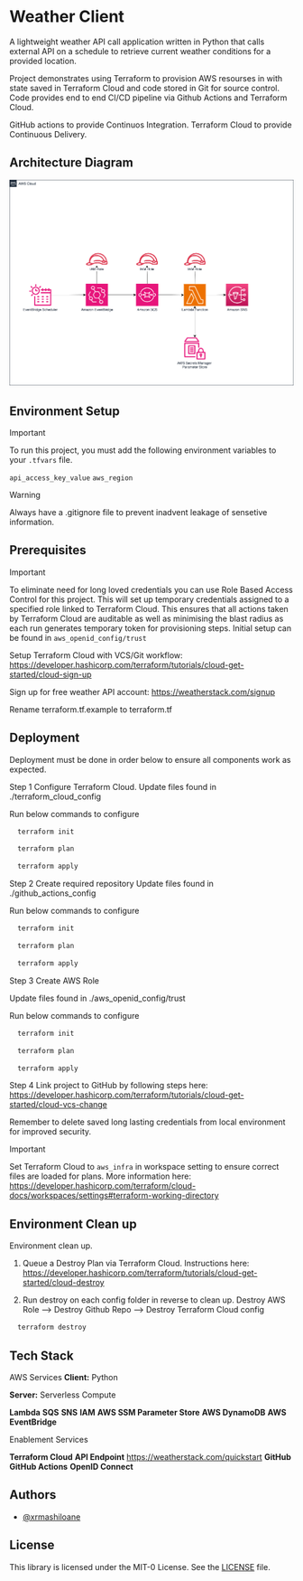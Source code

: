 # Weather Client

A lightweight weather API call application written in Python that calls external API on a schedule to retrieve current weather conditions for a provided location.

Project demonstrates using Terraform to provision AWS resourses in with state saved in Terraform Cloud and code stored in Git for source control. Code provides end to end CI/CD pipeline via Github Actions and Terraform Cloud.

GitHub actions to provide Continuos Integration.
Terraform Cloud to provide Continuous Delivery.

## Architecture Diagram

![Architecture Diagram](ArchitectureDiagram.png)

## Environment Setup

> [!IMPORTANT]  
> To run this project, you must add the following environment variables to your `.tfvars` file. 

`api_access_key_value`
`aws_region`



> [!WARNING]  
> Always have a .gitignore file to prevent inadvent leakage of sensetive information. 


## Prerequisites

> [!IMPORTANT]  
> To eliminate need for long loved credentials you can use Role Based Access Control for this project. This will set up temporary credentials assigned to a specified role linked to Terraform Cloud.
>This ensures that all actions taken by Terraform Cloud are auditable as well as minimising the blast radius as each run generates temporary token for provisioning steps.
>Initial setup can be found in `aws_openid_config/trust`


Setup Terraform Cloud with VCS/Git workflow: https://developer.hashicorp.com/terraform/tutorials/cloud-get-started/cloud-sign-up 

Sign up for free weather API account: https://weatherstack.com/signup

Rename terraform.tf.example to terraform.tf 



## Deployment


Deployment must be done in order below to ensure all components work as expected. 

Step 1 Configure Terraform Cloud.
Update files found in ./terraform_cloud_config 

Run below commands to configure

```bash
  terraform init
```

```bash
  terraform plan
```

```bash
  terraform apply
```

Step 2 Create required repository 
Update files found in ./github_actions_config 

Run below commands to configure

```bash
  terraform init
```

```bash
  terraform plan
```

```bash
  terraform apply
```

Step 3 Create AWS Role

Update files found in ./aws_openid_config/trust 

Run below commands to configure

```bash
  terraform init
```

```bash
  terraform plan
```

```bash
  terraform apply
```

Step 4 Link project to GitHub by following steps here: https://developer.hashicorp.com/terraform/tutorials/cloud-get-started/cloud-vcs-change


Remember to delete saved long lasting credentials from local environment for improved security.



> [!IMPORTANT]  
> Set Terraform Cloud to `aws_infra` in workspace setting to ensure correct files are loaded for plans.
 >More information here: https://developer.hashicorp.com/terraform/cloud-docs/workspaces/settings#terraform-working-directory


## Environment Clean up

Environment clean up. 

1. Queue a Destroy Plan via Terraform Cloud. Instructions here: https://developer.hashicorp.com/terraform/tutorials/cloud-get-started/cloud-destroy

2. Run destroy on each config folder in reverse to clean up. Destroy AWS Role --> Destroy Github Repo --> Destroy Terraform Cloud config

```bash
  terraform destroy
```


## Tech Stack

AWS Services 
**Client:** Python

**Server:** Serverless Compute

**Lambda**
**SQS**
**SNS**
**IAM**
**AWS SSM Parameter Store**
**AWS DynamoDB**
**AWS EventBridge**

Enablement Services 

**Terraform Cloud**
**API Endpoint** https://weatherstack.com/quickstart
**GitHub**
**GitHub Actions**
**OpenID Connect**

## Authors

- [@xrmashiloane](https://www.github.com/xrmashiloane)


## License

This library is licensed under the MIT-0 License. See the [LICENSE](LICENSE) file.
